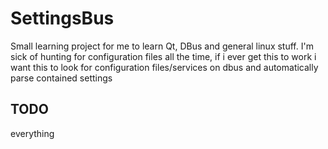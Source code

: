 # SettingsBus
Small learning project for me to learn Qt, DBus and general linux stuff.
I'm sick of hunting for configuration files all the time, if i ever get this to work i want this to look for configuration files/services on dbus and automatically parse contained settings

## TODO 
everything
